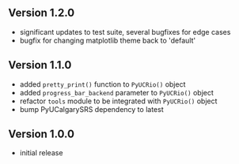 Version 1.2.0
-------------------
- significant updates to test suite, several bugfixes for edge cases
- bugfix for changing matplotlib theme back to 'default'


Version 1.1.0
-------------------
- added `pretty_print()` function to `PyUCRio()` object
- added `progress_bar_backend` parameter to `PyUCRio()` object
- refactor `tools` module to be integrated with `PyUCRio()` object
- bump PyUCalgarySRS dependency to latest


Version 1.0.0
-------------------  
- initial release

